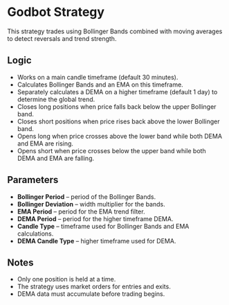 # Godbot Strategy

This strategy trades using Bollinger Bands combined with moving averages to detect reversals and trend strength.

## Logic
- Works on a main candle timeframe (default 30 minutes).
- Calculates Bollinger Bands and an EMA on this timeframe.
- Separately calculates a DEMA on a higher timeframe (default 1 day) to determine the global trend.
- Closes long positions when price falls back below the upper Bollinger band.
- Closes short positions when price rises back above the lower Bollinger band.
- Opens long when price crosses above the lower band while both DEMA and EMA are rising.
- Opens short when price crosses below the upper band while both DEMA and EMA are falling.

## Parameters
- **Bollinger Period** – period of the Bollinger Bands.
- **Bollinger Deviation** – width multiplier for the bands.
- **EMA Period** – period for the EMA trend filter.
- **DEMA Period** – period for the higher timeframe DEMA.
- **Candle Type** – timeframe used for Bollinger Bands and EMA calculations.
- **DEMA Candle Type** – higher timeframe used for DEMA.

## Notes
- Only one position is held at a time.
- The strategy uses market orders for entries and exits.
- DEMA data must accumulate before trading begins.
